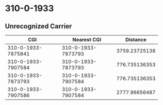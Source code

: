 # 310-0-1933
## Unrecognized Carrier


| CGI | Nearest CGI | Distance |
|-----|-------------|----------|
| 310-0-1933-7875841 | 310-0-1933-7873793 | 3759.23725138 |
| 310-0-1933-7907584 | 310-0-1933-7873793 | 776.735136353 |
| 310-0-1933-7873793 | 310-0-1933-7907584 | 776.735136353 |
| 310-0-1933-7907586 | 310-0-1933-7907584 | 2777.96656487 |
